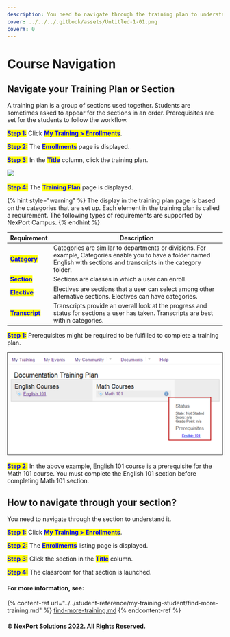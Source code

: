```yaml
---
description: You need to navigate through the training plan to understand the plan.
cover: ../../../.gitbook/assets/Untitled-1-01.png
coverY: 0
---
```


# Course Navigation

## Navigate your Training Plan or Section

A training plan is a group of sections used together. Students are sometimes asked to appear for the sections in an order. Prerequisites are set for the students to follow the workflow.

<mark style="color:blue;">**Step 1:**</mark>  Click <mark style="color:blue;">**My Training > Enrollments**</mark>.

<mark style="color:blue;">**Step 2:**</mark>  The <mark style="color:blue;">**Enrollments**</mark> page is displayed.

<mark style="color:blue;">**Step 3:**</mark>  In the <mark style="color:blue;">**Title**</mark> column, click the training plan.

![](https://www.nexportcampus.com/Content/Guides/sweb/Content/Resources/Images/Section\_One\_Student/Select\_Training\_Plan\_550x194.png)

<mark style="color:blue;">**Step 4:**</mark>  The <mark style="color:blue;">**Training Plan**</mark> page is displayed.

{% hint style="warning" %}
The display in the training plan page is based on the categories that are set up. Each element in the training plan is called a requirement. The following types of requirements are supported by NexPort Campus.
{% endhint %}

| Requirement                                     | Description                                                                                                                                                                 |
| ----------------------------------------------- | --------------------------------------------------------------------------------------------------------------------------------------------------------------------------- |
| <mark style="color:blue;">**Category**</mark>   | Categories are similar to departments or divisions. For example, Categories enable you to have a folder named English with sections and transcripts in the category folder. |
| <mark style="color:blue;">**Section**</mark>    | Sections are classes in which a user can enroll.                                                                                                                            |
| <mark style="color:blue;">**Elective**</mark>   | Electives are sections that a user can select among other alternative sections. Electives can have categories.                                                              |
| <mark style="color:blue;">**Transcript**</mark> | Transcripts provide an overall look at the progress and status for sections a user has taken. Transcripts are best within categories.                                       |



<mark style="color:blue;">**Step 1:**</mark>  Prerequisites might be required to be fulfilled to complete a training plan.

![](<../../../.gitbook/assets/image (3).png>)

<mark style="color:blue;">**Step 2:**</mark>  In the above example, English 101 course is a prerequisite for the Math 101 course. You must complete the English 101 section before completing Math 101 section.

## How to navigate through your section?

You need to navigate through the section to understand it.

<mark style="color:blue;">**Step 1:**</mark>  Click <mark style="color:blue;">**My Training > Enrollments**</mark>.

<mark style="color:blue;">**Step 2:**</mark>  The <mark style="color:blue;">**Enrollments**</mark> listing page is displayed.

<mark style="color:blue;">**Step 3:**</mark>  Click the section in the <mark style="color:blue;">**Title**</mark> column.

<mark style="color:blue;">**Step 4:**</mark>  The classroom for that section is launched.



#### For more information, see:

{% content-ref url="../../student-reference/my-training-student/find-more-training.md" %}
[find-more-training.md](../../student-reference/my-training-student/find-more-training.md)
{% endcontent-ref %}

#### © NexPort Solutions 2022. All Rights Reserved.
